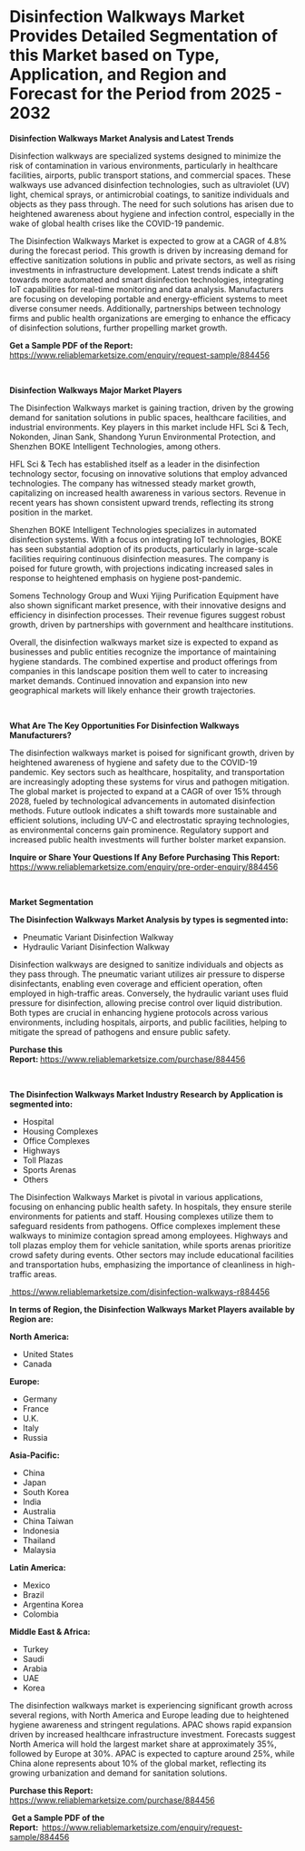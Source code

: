 <p><h1>Disinfection Walkways Market Provides Detailed Segmentation of this Market based on Type, Application, and Region and Forecast for the Period from 2025 - 2032</h1></p><p><strong>Disinfection Walkways Market Analysis and Latest Trends</strong></p>
<p><p>Disinfection walkways are specialized systems designed to minimize the risk of contamination in various environments, particularly in healthcare facilities, airports, public transport stations, and commercial spaces. These walkways use advanced disinfection technologies, such as ultraviolet (UV) light, chemical sprays, or antimicrobial coatings, to sanitize individuals and objects as they pass through. The need for such solutions has arisen due to heightened awareness about hygiene and infection control, especially in the wake of global health crises like the COVID-19 pandemic.</p><p>The Disinfection Walkways Market is expected to grow at a CAGR of 4.8% during the forecast period. This growth is driven by increasing demand for effective sanitization solutions in public and private sectors, as well as rising investments in infrastructure development. Latest trends indicate a shift towards more automated and smart disinfection technologies, integrating IoT capabilities for real-time monitoring and data analysis. Manufacturers are focusing on developing portable and energy-efficient systems to meet diverse consumer needs. Additionally, partnerships between technology firms and public health organizations are emerging to enhance the efficacy of disinfection solutions, further propelling market growth.</p></p>
<p><strong>Get a Sample PDF of the Report:&nbsp;</strong> <a href="https://www.reliablemarketsize.com/enquiry/request-sample/884456?utm_campaign=2442&utm_medium=2&utm_source=Github&utm_content=ia&utm_term=16042025&utm_id=disinfection-walkways">https://www.reliablemarketsize.com/enquiry/request-sample/884456</a></p>
<p>&nbsp;</p>
<p><strong>Disinfection Walkways Major Market Players</strong></p>
<p><p>The Disinfection Walkways market is gaining traction, driven by the growing demand for sanitation solutions in public spaces, healthcare facilities, and industrial environments. Key players in this market include HFL Sci & Tech, Nokonden, Jinan Sank, Shandong Yurun Environmental Protection, and Shenzhen BOKE Intelligent Technologies, among others.</p><p>HFL Sci & Tech has established itself as a leader in the disinfection technology sector, focusing on innovative solutions that employ advanced technologies. The company has witnessed steady market growth, capitalizing on increased health awareness in various sectors. Revenue in recent years has shown consistent upward trends, reflecting its strong position in the market.</p><p>Shenzhen BOKE Intelligent Technologies specializes in automated disinfection systems. With a focus on integrating IoT technologies, BOKE has seen substantial adoption of its products, particularly in large-scale facilities requiring continuous disinfection measures. The company is poised for future growth, with projections indicating increased sales in response to heightened emphasis on hygiene post-pandemic.</p><p>Somens Technology Group and Wuxi Yijing Purification Equipment have also shown significant market presence, with their innovative designs and efficiency in disinfection processes. Their revenue figures suggest robust growth, driven by partnerships with government and healthcare institutions.</p><p>Overall, the disinfection walkways market size is expected to expand as businesses and public entities recognize the importance of maintaining hygiene standards. The combined expertise and product offerings from companies in this landscape position them well to cater to increasing market demands. Continued innovation and expansion into new geographical markets will likely enhance their growth trajectories.</p></p>
<p>&nbsp;</p>
<p><strong>What Are The Key Opportunities For Disinfection Walkways Manufacturers?</strong></p>
<p><p>The disinfection walkways market is poised for significant growth, driven by heightened awareness of hygiene and safety due to the COVID-19 pandemic. Key sectors such as healthcare, hospitality, and transportation are increasingly adopting these systems for virus and pathogen mitigation. The global market is projected to expand at a CAGR of over 15% through 2028, fueled by technological advancements in automated disinfection methods. Future outlook indicates a shift towards more sustainable and efficient solutions, including UV-C and electrostatic spraying technologies, as environmental concerns gain prominence. Regulatory support and increased public health investments will further bolster market expansion.</p></p>
<p><strong>Inquire or Share Your Questions If Any Before Purchasing This Report:</strong> <a href="https://www.reliablemarketsize.com/enquiry/pre-order-enquiry/884456?utm_campaign=2442&utm_medium=2&utm_source=Github&utm_content=ia&utm_term=16042025&utm_id=disinfection-walkways">https://www.reliablemarketsize.com/enquiry/pre-order-enquiry/884456</a></p>
<p>&nbsp;</p>
<p><strong>Market Segmentation</strong></p>
<p><strong>The Disinfection Walkways Market Analysis by types is segmented into:</strong></p>
<p><ul><li>Pneumatic Variant Disinfection Walkway</li><li>Hydraulic Variant Disinfection Walkway</li></ul></p>
<p><p>Disinfection walkways are designed to sanitize individuals and objects as they pass through. The pneumatic variant utilizes air pressure to disperse disinfectants, enabling even coverage and efficient operation, often employed in high-traffic areas. Conversely, the hydraulic variant uses fluid pressure for disinfection, allowing precise control over liquid distribution. Both types are crucial in enhancing hygiene protocols across various environments, including hospitals, airports, and public facilities, helping to mitigate the spread of pathogens and ensure public safety.</p></p>
<p><strong>Purchase this Report:&nbsp;</strong><a href="https://www.reliablemarketsize.com/purchase/884456?utm_campaign=2442&utm_medium=2&utm_source=Github&utm_content=ia&utm_term=16042025&utm_id=disinfection-walkways">https://www.reliablemarketsize.com/purchase/884456</a></p>
<p>&nbsp;</p>
<p><strong>The Disinfection Walkways Market Industry Research by Application is segmented into:</strong></p>
<p><ul><li>Hospital</li><li>Housing Complexes</li><li>Office Complexes</li><li>Highways</li><li>Toll Plazas</li><li>Sports Arenas</li><li>Others</li></ul></p>
<p><p>The Disinfection Walkways Market is pivotal in various applications, focusing on enhancing public health safety. In hospitals, they ensure sterile environments for patients and staff. Housing complexes utilize them to safeguard residents from pathogens. Office complexes implement these walkways to minimize contagion spread among employees. Highways and toll plazas employ them for vehicle sanitation, while sports arenas prioritize crowd safety during events. Other sectors may include educational facilities and transportation hubs, emphasizing the importance of cleanliness in high-traffic areas.</p></p>
<p><a href="https://www.reliablemarketsize.com/disinfection-walkways-r884456?utm_campaign=2442&utm_medium=2&utm_source=Github&utm_content=ia&utm_term=16042025&utm_id=disinfection-walkways">&nbsp;https://www.reliablemarketsize.com/disinfection-walkways-r884456</a></p>
<p><strong>In terms of Region, the Disinfection Walkways Market Players available by Region are:</strong></p>
<p>
    <p> <strong> North America: </strong>
        <ul>
            <li>United States</li>
            <li>Canada</li>
        </ul>
        </p> 
    <p> <strong> Europe: </strong>
        <ul>
            <li>Germany</li>
            <li>France</li>
            <li>U.K.</li>
            <li>Italy</li>
            <li>Russia</li>
        </ul>
        </p> 
    <p> <strong> Asia-Pacific: </strong>
        <ul>
            <li>China</li>
            <li>Japan</li>
            <li>South Korea</li>
            <li>India</li>
            <li>Australia</li>
            <li>China Taiwan</li>
            <li>Indonesia</li>
            <li>Thailand</li>
            <li>Malaysia</li>
        </ul>
        </p> 
    <p> <strong> Latin America: </strong>
        <ul>
            <li>Mexico</li>
            <li>Brazil</li>
            <li>Argentina Korea</li>
            <li>Colombia</li>
        </ul>
        </p> 
    <p> <strong> Middle East & Africa: </strong>
        <ul>
            <li>Turkey</li>
            <li>Saudi</li>
            <li>Arabia</li>
            <li>UAE</li>
            <li>Korea</li>
        </ul>
    </p>
    </p>
<p><p>The disinfection walkways market is experiencing significant growth across several regions, with North America and Europe leading due to heightened hygiene awareness and stringent regulations. APAC shows rapid expansion driven by increased healthcare infrastructure investment. Forecasts suggest North America will hold the largest market share at approximately 35%, followed by Europe at 30%. APAC is expected to capture around 25%, while China alone represents about 10% of the global market, reflecting its growing urbanization and demand for sanitation solutions.</p></p>
<p><strong>Purchase this Report: </strong><a href="https://www.reliablemarketsize.com/purchase/884456?utm_campaign=2442&utm_medium=2&utm_source=Github&utm_content=ia&utm_term=16042025&utm_id=disinfection-walkways">https://www.reliablemarketsize.com/purchase/884456</a></p>
<p>&nbsp;<strong>Get a Sample PDF of the Report:&nbsp;&nbsp;</strong><a href="https://www.reliablemarketsize.com/enquiry/request-sample/884456?utm_campaign=2442&utm_medium=2&utm_source=Github&utm_content=ia&utm_term=16042025&utm_id=disinfection-walkways">https://www.reliablemarketsize.com/enquiry/request-sample/884456</a></p>
<p><strong></strong></p>
<p><p></p><p></p><p></p></p>